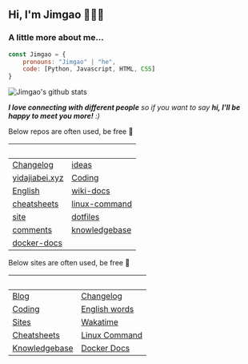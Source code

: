 <h2>Hi, I'm Jimgao 👋👨‍💻</h2>

### A little more about me...

```javascript
const Jimgao = {
    pronouns: "Jimgao" | "he",
    code: [Python, Javascript, HTML, CSS]
}
```

![Jimgao's github stats](https://github-readme-stats-yidajiabei.vercel.app/api?username=Gaotianhe&show_icons=true)

<em><b>I love connecting with different people</b> so if you want to say <b>hi, I'll be happy to meet you more!</b> :)</em>

Below repos are often used, be free 🤪

| &nbsp; | &nbsp; |
| ----- | ----- |
| [Changelog](https://github.com/Gaotianhe/Changelog) | [ideas](https://github.com/Gaotianhe/ideas) |
| [yidajiabei.xyz](https://github.com/yidajiabei/yidajiabei.xyz) | [Coding](https://github.com/Gaotianhe/coding) |
| [English](https://github.com/Gaotianhe/English) | [wiki-docs](https://github.com/Gaotianhe/wiki-docs) |
| [cheatsheets](https://github.com/Gaotianhe/cheatsheets) | [linux-command](https://github.com/Gaotianhe/linux-command) |
| [site](https://github.com/Gaotianhe/site) | [dotfiles](https://github.com/Gaotianhe/dotfiles) |
| [comments](https://github.com/Gaotianhe/comments) | [knowledgebase](https://github.com/Gaotianhe/knowledgebase) |
| [docker-docs](https://github.com/Gaotianhe/docker-docs) | |

Below sites are often used, be free 🤪

| &nbsp; | &nbsp; |
| ----- | ----- |
| [Blog](https://www.yidajiabei.xyz) | [Changelog](https://gaotianhe.github.io/Changelog) |
| [Coding](https://gaotianhe.github.io/coding) | [English words](https://gaotianhe.github.io/English) |
| [Sites](https://gaotianhe.github.io/site) | [Wakatime](https://wakatime.com/dashboard) |
| [Cheatsheets](https://gaotianhe.github.io/cheatsheets) | [Linux Command](https://gaotianhe.github.io/linux-command) |
| [Knowledgebase](https://gaotianhe.github.io/knowledgebase) | [Docker Docs](https://gaotianhe.github.io/docker-docs) |

